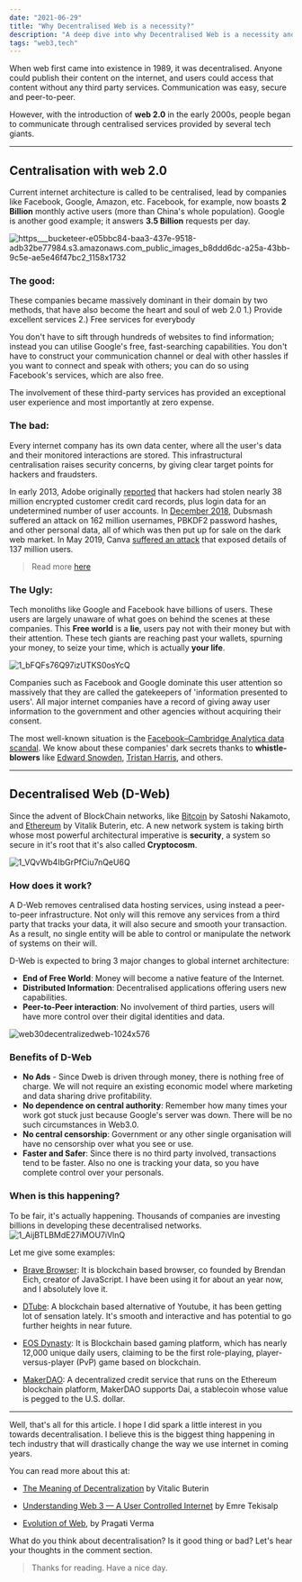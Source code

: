 ```yaml
---
date: "2021-06-29"
title: "Why Decentralised Web is a necessity?"
description: "A deep dive into why Decentralised Web is a necessity and how it can be achieved"
tags: "web3,tech"
---
```


When web first came into existence in 1989, it was decentralised. Anyone could publish their content on the internet, and users could access that content without any third party services. Communication was easy, secure and peer-to-peer.

However, with the introduction of **web 2.0** in the early 2000s, people began to communicate through centralised services provided by several tech giants.

<hr>

## Centralisation with web 2.0

Current internet architecture is called to be centralised, lead by companies like Facebook, Google, Amazon, etc. Facebook, for example, now boasts **2 Billion** monthly active users (more than China's whole population). Google is another good example; it answers **3.5 Billion** requests per day.

![https___bucketeer-e05bbc84-baa3-437e-9518-adb32be77984.s3.amazonaws.com_public_images_b8ddd6dc-a25a-43bb-9c5e-ae5e46f47bc2_1158x1732](https://dev-to-uploads.s3.amazonaws.com/uploads/articles/mok9l3xkn42mj25i14lu.png)

### The good:

These companies became massively dominant in their domain by two methods, that have also become the heart and soul of web 2.0
1.) Provide excellent services
2.) Free services for everybody

You don't have to sift through hundreds of websites to find information; instead you can utilise Google's free, fast-searching capabilities. You don't have to construct your communication channel or deal with other hassles if you want to connect and speak with others; you can do so using Facebook's services, which are also free.

The involvement of these third-party services has provided an exceptional user experience and most importantly at zero expense.

### The bad:

Every internet company has its own data center, where all the user's data and their monitored interactions are stored. This infrastructural centralisation raises security concerns, by giving clear target points for hackers and fraudsters.

In early 2013, Adobe originally [reported](https://www.bbc.com/news/technology-24740873) that hackers had stolen nearly 38 million encrypted customer credit card records, plus login data for an undetermined number of user accounts. In [December 2018](https://www.securedata.com/blog/dubsmash-accounts-hacked#:~:text=The%20company%20reported%20Monday%2C%20Feb,numbers%2C%20names%2C%20and%20more), Dubsmash suffered an attack on 162 million usernames, PBKDF2 password hashes, and other personal data, all of which was then put up for sale on the dark web market. In May 2019, Canva [suffered an attack](https://codeburst.io/inside-canvas-security-breach-that-affected-139-million-user-accounts-78467e315681) that exposed details of 137 million users.

> Read more [here](https://www.csoonline.com/article/2130877/the-biggest-data-breaches-of-the-21st-century.html)

### The Ugly:

Tech monoliths like Google and Facebook have billions of users. These users are largely unaware of what goes on behind the scenes at these companies. This **Free world** is a **lie**, users pay not with their money but with their attention. These tech giants are reaching past your wallets, spurning your money, to seize your time, which is actually **your life**.

![1_bFQFs76Q97izUTKS0osYcQ](https://dev-to-uploads.s3.amazonaws.com/uploads/articles/bpzq08vfgxb3fgewpes6.png)

Companies such as Facebook and Google dominate this user attention so massively that they are called the gatekeepers of 'information presented to users'. All major internet companies have a record of giving away user information to the government and other agencies without acquiring their consent.

The most well-known situation is the [Facebook–Cambridge Analytica data scandal](https://en.wikipedia.org/wiki/Facebook%E2%80%93Cambridge_Analytica_data_scandal). We know about these companies' dark secrets thanks to **whistle-blowers** like [Edward Snowden](https://www.edwardsnowden.com/), [Tristan Harris](https://www.vox.com/the-goods/2019/4/25/18515981/google-tristan-harris-attention-economy-silicon-valley), and others.

<hr>

## Decentralised Web (D-Web)

Since the advent of BlockChain networks, like [Bitcoin](https://bitcoin.org/) by Satoshi Nakamoto, and [Ethereum](https://ethereum.org/) by Vitalik Buterin, etc. A new network system is taking birth whose most powerful architectural imperative is **security**, a system so secure in it's root that it's also called **Cryptocosm**.

![1_VQvWb4IbGrPfCiu7nQeU6Q](https://dev-to-uploads.s3.amazonaws.com/uploads/articles/85lhm1o1upuwswalioie.jpeg)

### How does it work?

A D-Web removes centralised data hosting services, using instead a peer-to-peer infrastructure. Not only will this remove any services from a third party that tracks your data, it will also secure and smooth your transaction. As a result, no single entity will be able to control or manipulate the network of systems on their will.

D-Web is expected to bring 3 major changes to global internet architecture:

- **End of Free World**: Money will become a native feature of the Internet.
- **Distributed Information**: Decentralised applications offering users new capabilities.
- **Peer-to-Peer interaction**: No involvement of third parties, users will have more control over their digital identities and data.

![web30decentralizedweb-1024x576](https://dev-to-uploads.s3.amazonaws.com/uploads/articles/d1l07hg00mnqzvr9bspz.gif)

### Benefits of D-Web

- **No Ads** - Since Dweb is driven through money, there is nothing free of charge. We will not require an existing economic model where marketing and data sharing drive profitability.
- **No dependence on central authority**: Remember how many times your work got stuck just because Google's server was down. There will be no such circumstances in Web3.0.
- **No central censorship**: Government or any other single organisation will have no censorship over what you see or use.
- **Faster and Safer**: Since there is no third party involved, transactions tend to be faster. Also no one is tracking your data, so you have complete control over your personals.

### When is this happening?

To be fair, it's actually happening. Thousands of companies are investing billions in developing these decentralised networks.
![1_AijBTLBMdE27iMOU7iVlnQ](https://dev-to-uploads.s3.amazonaws.com/uploads/articles/e12yd0bvqctfiw9ulfe8.png)

Let me give some examples:

- [Brave Browser](https://brave.com/): It is blockchain based browser, co founded by Brendan Eich, creator of JavaScript. I have been using it for about an year now, and I absolutely love it.

- [DTube](https://d.tube/): A blockchain based alternative of Youtube, it has been getting lot of sensation lately. It's smooth and interactive and has potential to go further heights in near future.

- [EOS Dynasty](https://eossanguo.one/#/home): It is Blockchain based gaming platform, which has nearly 12,000 unique daily users, claiming to be the first role-playing, player-versus-player (PvP) game based on blockchain.

- [MakerDAO](https://makerdao.com/en/): A decentralized credit service that runs on the Ethereum blockchain platform, MakerDAO supports Dai, a stablecoin whose value is pegged to the U.S. dollar.

<hr>

Well, that's all for this article. I hope I did spark a little interest in you towards decentralisation. I believe this is the biggest thing happening in tech industry that will drastically change the way we use internet in coming years.

You can read more about this at:

- [The Meaning of Decentralization](https://medium.com/@VitalikButerin/the-meaning-of-decentralization-a0c92b76a274) by Vitalic Buterin

- [Understanding Web 3 — A User Controlled Internet](https://blog.coinbase.com/understanding-web-3-a-user-controlled-internet-a39c21cf83f3) by Emre Tekisalp

- [Evolution of Web](https://dev.to/pragativerma18/evolution-of-web-42eh), by Pragati Verma

What do you think about decentralisation? Is it good thing or bad? Let's hear your thoughts in the comment section.

> Thanks for reading. Have a nice day.
